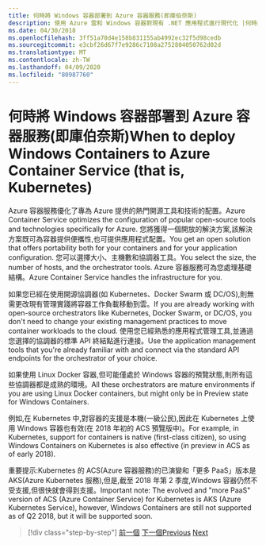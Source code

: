 ```yaml
---
title: 何時將 Windows 容器部署到 Azure 容器服務(即庫伯奈斯)
description: 使用 Azure 雲和 Windows 容器對現有 .NET 應用程式進行現代化 |何時將 Windows 容器部署到 Azure 容器服務(即庫伯奈斯)
ms.date: 04/30/2018
ms.openlocfilehash: 3ff51a70d4e158b831155ab4992ec32f5d98cedb
ms.sourcegitcommit: e3cbf26d67f7e9286c7108a2752804050762d02d
ms.translationtype: MT
ms.contentlocale: zh-TW
ms.lasthandoff: 04/09/2020
ms.locfileid: "80987760"
---
```

# <a name="when-to-deploy-windows-containers-to-azure-container-service-that-is-kubernetes"></a><span data-ttu-id="a4b9a-103">何時將 Windows 容器部署到 Azure 容器服務(即庫伯奈斯)</span><span class="sxs-lookup"><span data-stu-id="a4b9a-103">When to deploy Windows Containers to Azure Container Service (that is, Kubernetes)</span></span>

<span data-ttu-id="a4b9a-104">Azure 容器服務優化了專為 Azure 提供的熱門開源工具和技術的配置。</span><span class="sxs-lookup"><span data-stu-id="a4b9a-104">Azure Container Service optimizes the configuration of popular open-source tools and technologies specifically for Azure.</span></span> <span data-ttu-id="a4b9a-105">您將獲得一個開放的解決方案,該解決方案既可為容器提供便攜性,也可提供應用程式配置。</span><span class="sxs-lookup"><span data-stu-id="a4b9a-105">You get an open solution that offers portability both for your containers and for your application configuration.</span></span> <span data-ttu-id="a4b9a-106">您可以選擇大小、主機數和協調器工具。</span><span class="sxs-lookup"><span data-stu-id="a4b9a-106">You select the size, the number of hosts, and the orchestrator tools.</span></span> <span data-ttu-id="a4b9a-107">Azure 容器服務可為您處理基礎結構。</span><span class="sxs-lookup"><span data-stu-id="a4b9a-107">Azure Container Service handles the infrastructure for you.</span></span>

<span data-ttu-id="a4b9a-108">如果您已經在使用開源協調器(如 Kubernetes、Docker Swarm 或 DC/OS),則無需更改現有管理實踐將容器工作負載移動到雲。</span><span class="sxs-lookup"><span data-stu-id="a4b9a-108">If you are already working with open-source orchestrators like Kubernetes, Docker Swarm, or DC/OS, you don't need to change your existing management practices to move container workloads to the cloud.</span></span> <span data-ttu-id="a4b9a-109">使用您已經熟悉的應用程式管理工具,並通過您選擇的協調器的標準 API 終結點進行連接。</span><span class="sxs-lookup"><span data-stu-id="a4b9a-109">Use the application management tools that you're already familiar with and connect via the standard API endpoints for the orchestrator of your choice.</span></span>

<span data-ttu-id="a4b9a-110">如果使用 Linux Docker 容器,但可能僅處於 Windows 容器的預覽狀態,則所有這些協調器都是成熟的環境。</span><span class="sxs-lookup"><span data-stu-id="a4b9a-110">All these orchestrators are mature environments if you are using Linux Docker containers, but might only be in Preview state for Windows Containers.</span></span>

<span data-ttu-id="a4b9a-111">例如,在 Kubernetes 中,對容器的支援是本機(一級公民),因此在 Kubernetes 上使用 Windows 容器也有效(在 2018 年初的 ACS 預覽版中)。</span><span class="sxs-lookup"><span data-stu-id="a4b9a-111">For example, in Kubernetes, support for containers is native (first-class citizen), so using Windows Containers on Kubernetes is also effective (in preview in ACS as of early 2018).</span></span>

<span data-ttu-id="a4b9a-112">重要提示:Kubernetes 的 ACS(Azure 容器服務)的已演變和「更多 PaaS」版本是 AKS(Azure Kubernetes 服務),但是,截至 2018 年第 2 季度,Windows 容器仍然不受支援,但很快就會得到支援。</span><span class="sxs-lookup"><span data-stu-id="a4b9a-112">Important note: The evolved and "more PaaS" version of ACS (Azure Container Service) for Kubernetes is AKS (Azure Kubernetes Service), however, Windows Containers are still not supported as of Q2 2018, but it will be supported soon.</span></span>

>[!div class="step-by-step"]
><span data-ttu-id="a4b9a-113">[前一個](when-to-deploy-windows-containers-to-azure-container-instances-ACI.md)
>[下一個](choosing-azure-compute-options-for-container-based-applications.md)</span><span class="sxs-lookup"><span data-stu-id="a4b9a-113">[Previous](when-to-deploy-windows-containers-to-azure-container-instances-ACI.md)
[Next](choosing-azure-compute-options-for-container-based-applications.md)</span></span>

